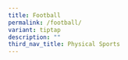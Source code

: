 ```yaml
---
title: Football
permalink: /football/
variant: tiptap
description: ""
third_nav_title: Physical Sports
---
```

